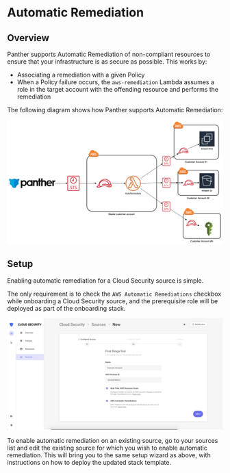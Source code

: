 # Automatic Remediation

## Overview

Panther supports Automatic Remediation of non-compliant resources to ensure that your infrastructure is as secure as possible. This works by:

- Associating a remediation with a given Policy
- When a Policy failure occurs, the `aws-remediation` Lambda assumes a role in the target account with the offending resource and performs the remediation

The following diagram shows how Panther supports Automatic Remediation:

![remediation diagram](../../.gitbook/assets/autoremediationmulticustomeraccount.png)

## Setup

Enabling automatic remediation for a Cloud Security source is simple.

The only requirement is to check the `AWS Automatic Remediations` checkbox while onboarding a Cloud Security source, and the prerequisite role will be deployed as part of the onboarding stack.

![enable remediations checkbox](../../.gitbook/assets/enableRemediations.png)

To enable automatic remediation on an existing source, go to your sources list and edit the existing source for which you wish to enable automatic remediation. This will bring you to the same setup wizard as above, with instructions on how to deploy the updated stack template.
